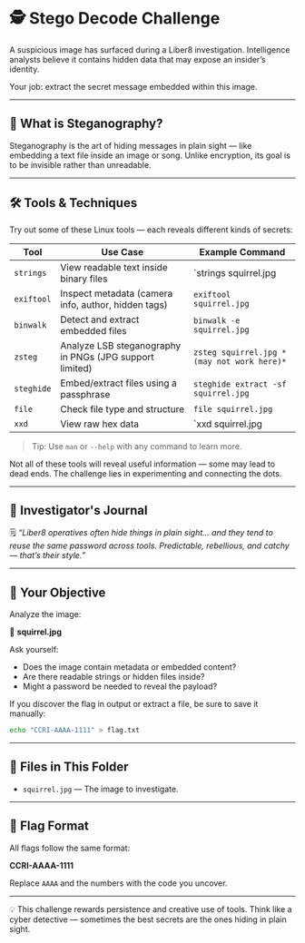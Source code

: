 # 🕵️ Stego Decode Challenge

A suspicious image has surfaced during a Liber8 investigation. Intelligence analysts believe it contains hidden data that may expose an insider’s identity.

Your job: extract the secret message embedded within this image.

---

## 🧠 What is Steganography?

Steganography is the art of hiding messages in plain sight — like embedding a text file inside an image or song. Unlike encryption, its goal is to be invisible rather than unreadable.

---

## 🛠 Tools & Techniques

Try out some of these Linux tools — each reveals different kinds of secrets:

| Tool      | Use Case                                              | Example Command                      |
|-----------|--------------------------------------------------------|--------------------------------------|
| `strings` | View readable text inside binary files                | `strings squirrel.jpg | less`       |
| `exiftool`| Inspect metadata (camera info, author, hidden tags)   | `exiftool squirrel.jpg`              |
| `binwalk` | Detect and extract embedded files                     | `binwalk -e squirrel.jpg`            |
| `zsteg`   | Analyze LSB steganography in PNGs (JPG support limited)| `zsteg squirrel.jpg *(may not work here)*` |
| `steghide`| Embed/extract files using a passphrase                | `steghide extract -sf squirrel.jpg`  |
| `file`    | Check file type and structure                         | `file squirrel.jpg`                  |
| `xxd`     | View raw hex data                                     | `xxd squirrel.jpg | less`           |

> Tip: Use `man` or `--help` with any command to learn more.

Not all of these tools will reveal useful information — some may lead to dead ends. The challenge lies in experimenting and connecting the dots.

---

## 🧩 Investigator's Journal

🗒️ *“Liber8 operatives often hide things in plain sight... and they tend to reuse the same password across tools. Predictable, rebellious, and catchy — that’s their style.”*

---

## 📝 Your Objective

Analyze the image:

📁 **squirrel.jpg**

Ask yourself:
- Does the image contain metadata or embedded content?
- Are there readable strings or hidden files inside?
- Might a password be needed to reveal the payload?

If you discover the flag in output or extract a file, be sure to save it manually:

```bash
echo "CCRI-AAAA-1111" > flag.txt
````

---

## 📂 Files in This Folder

* `squirrel.jpg` — The image to investigate.

---

## 🏁 Flag Format

All flags follow the same format:

**CCRI-AAAA-1111**

Replace `AAAA` and the numbers with the code you uncover.

---

💡 This challenge rewards persistence and creative use of tools. Think like a cyber detective — sometimes the best secrets are the ones hiding in plain sight.